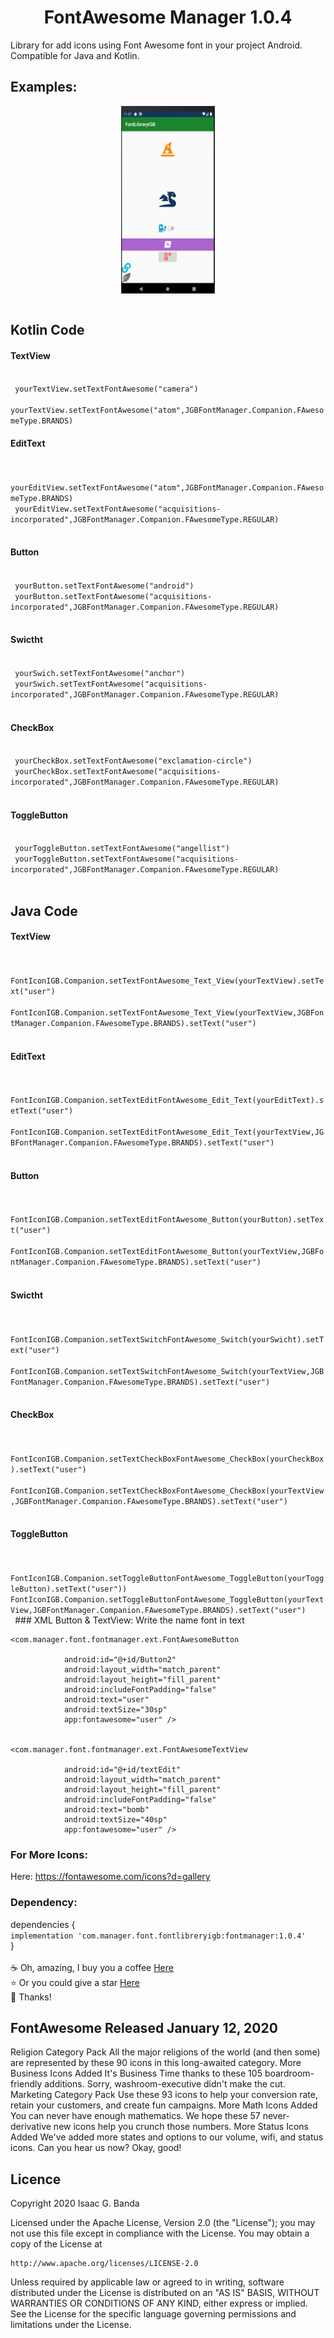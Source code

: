  <h1 align="center"> FontAwesome Manager 1.0.4 </h1>
 
 <p>Library for add icons using Font Awesome font in your project Android. Compatible for Java and Kotlin.</p>

## Examples:

<div align="center">

 
 <img align="center" height="300" width="150" src="https://github.com/LordSaac/FontAwesome_Android_JGB/blob/master/app/src/main/res/drawable/android.PNG"> 
 

</div>
 <br>
 <h2> Kotlin Code </h2>
 
 <h4>TextView</h4>
 <code>
 yourTextView.setTextFontAwesome("camera")
 yourTextView.setTextFontAwesome("atom",JGBFontManager.Companion.FAwesomeType.BRANDS)
</code>
 <h4>EditText</h4>
 <code>
 yourEditView.setTextFontAwesome("atom",JGBFontManager.Companion.FAwesomeType.BRANDS)
 yourEditView.setTextFontAwesome("acquisitions-incorporated",JGBFontManager.Companion.FAwesomeType.REGULAR)
  </code>
 <h4>Button</h4>
  <code>
 yourButton.setTextFontAwesome("android")
 yourButton.setTextFontAwesome("acquisitions-incorporated",JGBFontManager.Companion.FAwesomeType.REGULAR)
 </code>
 <h4>Swictht</h4>
  <code>
 yourSwich.setTextFontAwesome("anchor")
 yourSwich.setTextFontAwesome("acquisitions-incorporated",JGBFontManager.Companion.FAwesomeType.REGULAR)
 </code>
 <h4>CheckBox</h4>
  <code>
 yourCheckBox.setTextFontAwesome("exclamation-circle")
 yourCheckBox.setTextFontAwesome("acquisitions-incorporated",JGBFontManager.Companion.FAwesomeType.REGULAR)
  </code>
<h4>ToggleButton</h4>
 <code>
 yourToggleButton.setTextFontAwesome("angellist")
 yourToggleButton.setTextFontAwesome("acquisitions-incorporated",JGBFontManager.Companion.FAwesomeType.REGULAR)
  </code>
 <br>
<h2> Java Code </h2>
 <h4>TextView</h4>
  <code>
  FontIconIGB.Companion.setTextFontAwesome_Text_View(yourTextView).setText("user")
  FontIconIGB.Companion.setTextFontAwesome_Text_View(yourTextView,JGBFontManager.Companion.FAwesomeType.BRANDS).setText("user")
  </code>
 <h4>EditText</h4>
  <code>
  FontIconIGB.Companion.setTextEditFontAwesome_Edit_Text(yourEditText).setText("user")
 FontIconIGB.Companion.setTextEditFontAwesome_Edit_Text(yourTextView,JGBFontManager.Companion.FAwesomeType.BRANDS).setText("user")
  </code>
 <h4>Button</h4>
  <code>
  FontIconIGB.Companion.setTextEditFontAwesome_Button(yourButton).setText("user")
  FontIconIGB.Companion.setTextEditFontAwesome_Button(yourTextView,JGBFontManager.Companion.FAwesomeType.BRANDS).setText("user")
 </code>
 <h4>Swictht</h4>
  <code>
  FontIconIGB.Companion.setTextSwitchFontAwesome_Switch(yourSwicht).setText("user")
   FontIconIGB.Companion.setTextSwitchFontAwesome_Switch(yourTextView,JGBFontManager.Companion.FAwesomeType.BRANDS).setText("user")
    </code>
 <h4>CheckBox</h4>
  <code>
  FontIconIGB.Companion.setTextCheckBoxFontAwesome_CheckBox(yourCheckBox).setText("user")
  FontIconIGB.Companion.setTextCheckBoxFontAwesome_CheckBox(yourTextView,JGBFontManager.Companion.FAwesomeType.BRANDS).setText("user")
 </code>

<h4>ToggleButton</h4>
 <code>
   FontIconIGB.Companion.setToggleButtonFontAwesome_ToggleButton(yourToggleButton).setText("user"))           FontIconIGB.Companion.setToggleButtonFontAwesome_ToggleButton(yourTextView,JGBFontManager.Companion.FAwesomeType.BRANDS).setText("user")
 </code>
### XML Button & TextView:
Write the name font in text

    <com.manager.font.fontmanager.ext.FontAwesomeButton

                android:id="@+id/Button2"
                android:layout_width="match_parent"
                android:layout_height="fill_parent"
                android:includeFontPadding="false"
                android:text="user"
                android:textSize="30sp"
                app:fontawesome="user" />


    <com.manager.font.fontmanager.ext.FontAwesomeTextView

                android:id="@+id/textEdit"
                android:layout_width="match_parent"
                android:layout_height="fill_parent"
                android:includeFontPadding="false"
                android:text="bomb" 
                android:textSize="40sp"
                app:fontawesome="user" />
                
                
### For More Icons:

Here: https://fontawesome.com/icons?d=gallery

### Dependency:

dependencies {
<br>
`implementation 'com.manager.font.fontlibreryigb:fontmanager:1.0.4'`
 <br>
}
<br>
<br>
:coffee: Oh, amazing, I buy you a coffee [Here](https://paypal.me/LordSaac?locale.x=es_XC)
<br>
:star: Or you could give a star [Here](https://github.com/LordSaac/FontAwesome_Android_JGB)
<br>
:raised_hands: Thanks! 


<h2>FontAwesome Released January 12, 2020</h2>

Religion Category Pack
All the major religions of the world (and then some) are represented by these 90 icons in this long-awaited category.
More Business Icons Added
It's Business Time thanks to these 105 boardroom-friendly additions. Sorry, washroom-executive didn't make the cut.
Marketing Category Pack
Use these 93 icons to help your conversion rate, retain your customers, and create fun campaigns.
More Math Icons Added
You can never have enough mathematics. We hope these 57 never-derivative new icons help you crunch those numbers.
More Status Icons Added
We've added more states and options to our volume, wifi, and status icons. Can you hear us now? Okay, good!


## Licence

Copyright 2020 Isaac G. Banda

Licensed under the Apache License, Version 2.0 (the "License");
you may not use this file except in compliance with the License.
You may obtain a copy of the License at

    http://www.apache.org/licenses/LICENSE-2.0

Unless required by applicable law or agreed to in writing, software
distributed under the License is distributed on an "AS IS" BASIS,
WITHOUT WARRANTIES OR CONDITIONS OF ANY KIND, either express or implied.
See the License for the specific language governing permissions and
limitations under the License.
